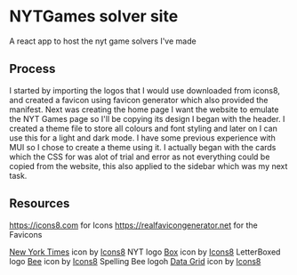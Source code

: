 # NYTGames solver site
A react app to host the nyt game solvers I've made 

## Process
I started by importing the logos that I would use downloaded from icons8, and created a favicon using favicon generator which also provided the manifest. Next was creating the home page I want the website to emulate the NYT Games page so I'll be copying its design I began with the header. I created a theme file to store all colours and font styling and later on I can use this for a light and dark mode. I have some previous experience with MUI so I chose to create a theme using it. I actually began with the cards which the CSS for was alot of trial and error as not everything could be copied from the website, this also applied to the sidebar which was my next task.

## Resources
https://icons8.com for Icons
https://realfavicongenerator.net for the Favicons

<a target="_blank" href="https://icons8.com/icon/wIanlRMWltQd/new-york-times">New York Times</a> icon by <a target="_blank" href="https://icons8.com">Icons8</a> NYT logo
<a target="_blank" href="https://icons8.com/icon/Yk8IaKHvWIND/box">Box</a> icon by <a target="_blank" href="https://icons8.com">Icons8</a> LetterBoxed logo
<a target="_blank" href="https://icons8.com/icon/Nwd9HmGAlc96/bee">Bee</a> icon by <a target="_blank" href="https://icons8.com">Icons8</a> Spelling Bee logoh
<a target="_blank" href="https://icons8.com/icon/60598/data-grid">Data Grid</a> icon by <a target="_blank" href="https://icons8.com">Icons8</a>

